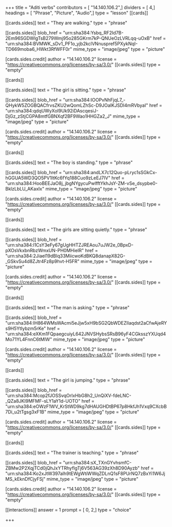 +++
title = "Aditi verbs"
contributors = [ "14.140.106.2",]
dividers = [ 4,]
headings = [ "Phrase", "Picture", "Audio",]
type = "lesson"
[[cards]]

[[cards.sides]]
text = "They are walking."
type = "phrase"

[[cards.sides]]
blob_href = "urn:sha384:Ysbq_RF2Id7B-2Em96SGDWlgTsB279Wmj95o285GKrm7kP-QNUeOzLVRLqq-uOxB"
href = "urn:sha384:BVMWK_sDv1_PF1o_yjb2kclVNnuspref5PXykNqI-TD669moba6_HWkt3RfWFF0r"
mime_type = "image/jpeg"
type = "picture"

[cards.sides.credit]
author = "14.140.106.2"
license = "https://creativecommons.org/licenses/by-sa/3.0/"
[[cards.sides]]
type = "empty"

[[cards]]

[[cards.sides]]
text = "The girl is sitting."
type = "phrase"

[[cards.sides]]
blob_href = "urn:sha384:IOOPvNhFjqL7_-QHykW5ZOGBQACfrvsZKU2wQomLZhSc-D9JOaIKJSDl4mRVbyaI"
href = "urn:sha384:qdqUWyXoI9Uk92iDAscqesiJ-DjGz_zStjCGPA8mtfGBNXqf2BF9Wao1HHGZa2_J"
mime_type = "image/jpeg"
type = "picture"

[cards.sides.credit]
author = "14.140.106.2"
license = "https://creativecommons.org/licenses/by-sa/3.0/"
[[cards.sides]]
type = "empty"

[[cards]]

[[cards.sides]]
text = "The boy is standing."
type = "phrase"

[[cards.sides]]
blob_href = "urn:sha384:andLX7c12Quo-pLryc1sSGkCx-hGGUA5WD3QO5PV1ItKc6fYq188Cuo9zLeEJ7IV"
href = "urn:sha384:HooBEEJaO8j_jbgNYgycuPwlfftYkhJsY-ZM-vSe_dsypbe0-BklzLbLU_AKaxIx"
mime_type = "image/jpeg"
type = "picture"

[cards.sides.credit]
author = "14.140.106.2"
license = "https://creativecommons.org/licenses/by-sa/3.0/"
[[cards.sides]]
type = "empty"

[[cards]]

[[cards.sides]]
text = "The girls are sitting quietly."
type = "phrase"

[[cards.sides]]
blob_href = "urn:sha384:l1CsY3eFy67gUgHHTZJREAou7uJW2e_0BpxD-pXOsVkxbnRbzWmxUN-PH0MHieIR"
href = "urn:sha384:2Jiael19dBIq33MiicwoKdBKQ8danapX82G-_GSkvSu4d8ZJtr4Fz8p9hvt-H5FR"
mime_type = "image/jpeg"
type = "picture"

[cards.sides.credit]
author = "14.140.106.2"
license = "https://creativecommons.org/licenses/by-sa/3.0/"
[[cards.sides]]
type = "empty"

[[cards]]

[[cards.sides]]
text = "The man is asking."
type = "phrase"

[[cards.sides]]
blob_href = "urn:sha384:IH864WMsWAcmi5eJjw5xH9bSG2QbWDEZIlaqdst2aCfwAjeRYs9H5YtIybzm5rKe"
href = "urn:sha384:eXKm1FQpaegcuiyL642JNVSHybsSRsB96yF4CGksszYXUqd4Mo71YL4FnnC6tMlW"
mime_type = "image/jpeg"
type = "picture"

[cards.sides.credit]
author = "14.140.106.2"
license = "https://creativecommons.org/licenses/by-sa/3.0/"
[[cards.sides]]
type = "empty"

[[cards]]

[[cards.sides]]
text = "The girl is jumping."
type = "phrase"

[[cards.sides]]
blob_href = "urn:sha384:Mcop2fJOSSvqOrlxHbG8h2_UnQiXV-fdeLNC-_QZa8JKI9MFMF-sLY1aY1d-UOTO"
href = "urn:sha384:eOWzF1WV_KrStWD9kg7dHAUGHDtBP67p8HkfJh1Vxq9CXcbB7Di_u2tTgsg3xF1B"
mime_type = "image/jpeg"
type = "picture"

[cards.sides.credit]
author = "14.140.106.2"
license = "https://creativecommons.org/licenses/by-sa/3.0/"
[[cards.sides]]
type = "empty"

[[cards]]

[[cards.sides]]
text = "The trainer is teaching."
type = "phrase"

[[cards.sides]]
blob_href = "urn:sha384:sX_TXnGYvhsmfC-ZBMw2P2XqjTCd0jQhJxYTRhyflgTj6V563AG39zXh8D90Ayzb"
href = "urn:sha384:Ko2xJtW397alh9tEWgWtiWWqZDLnQ1sF8PUrNQ7zBxYi1W6JjMS_kEknDfCjyFSj"
mime_type = "image/jpeg"
type = "picture"

[cards.sides.credit]
author = "14.140.106.2"
license = "https://creativecommons.org/licenses/by-sa/3.0/"
[[cards.sides]]
type = "empty"

[[interactions]]
answer = 1
prompt = [ 0, 2,]
type = "choice"

+++
